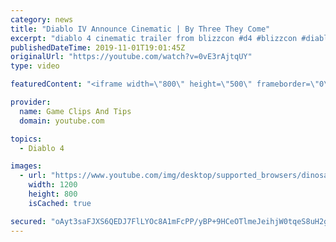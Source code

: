```yaml
---
category: news
title: "Diablo IV Announce Cinematic | By Three They Come"
excerpt: "diablo 4 cinematic trailer from blizzcon #d4 #blizzcon #diablo."
publishedDateTime: 2019-11-01T19:01:45Z
originalUrl: "https://youtube.com/watch?v=0vE3rAjtqUY"
type: video

featuredContent: "<iframe width=\"800\" height=\"500\" frameborder=\"0\" src=\"https://www.youtube.com/embed/0vE3rAjtqUY\" allow=\"accelerometer; autoplay; encrypted-media; gyroscope; picture-in-picture\" allowfullscreen></iframe>"

provider:
  name: Game Clips And Tips
  domain: youtube.com

topics:
  - Diablo 4

images:
  - url: "https://www.youtube.com/img/desktop/supported_browsers/dinosaur.png"
    width: 1200
    height: 800
    isCached: true

secured: "oAyt3saFJXS6QEDJ7FlLYOc8A1mFcPP/yBP+9HCeOTlmeJeihjW0tqeS8uH2g7RTc/jWhzWaYL/LcD9mikVVYd3APYOCScFmJUkAOn/H/zVTUaAB7UOZqBd8WdW+tjZ1lZM6Ule9BomdeU6ymYNFBkACCo/P4cCKeZMXBOI7qAA42KYIuycG5GNFPFEwmRpBP4mxUsQDM95Xz3Yw4pTe0JBsrdcqC1hAjolWnr8x6yUdsSY5z8sG08O6/pC8hHxJd4h1pOAXNaVudksJrjDUMP468q3+/6z0BuIgs58Wxuf7lVQVe9B+q6oX5kx3oTzgvt2VQhnGatKmCASZpjfKSoeUHRRD/nyUO8UD0PIm8v4arZNMCzXns6ayYxtiW/4hhWdfICiZN4rPnSUSQtoVPg==;/HcyRVpHyHDiTYAyjz+hfw=="
---
```


